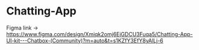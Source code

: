 # Chatting-App
Figma link -> https://www.figma.com/design/Xmiqk2omj6EjGDCU3Fuqa5/Chatting-App-UI-kit---Chatbox-(Community)?m=auto&t=s1KZfY3EfY8yAlLj-6
